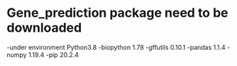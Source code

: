 # Gene_prediction package need to be downloaded
-under environment Python3.8
-biopython 1.78
-gffutils 0.10.1
-pandas 1.1.4
-numpy 1.19.4
-pip 20.2.4
